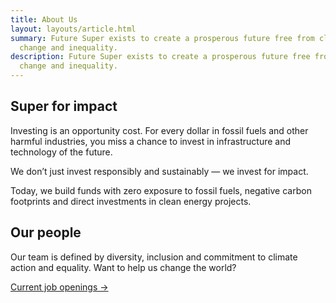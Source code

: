 ```yaml
---
title: About Us
layout: layouts/article.html
summary: Future Super exists to create a prosperous future free from climate
  change and inequality.
description: Future Super exists to create a prosperous future free from climate
  change and inequality.
---
```

## Super for impact

Investing is an opportunity cost. For every dollar in fossil fuels and other harmful industries, you miss a chance to invest in infrastructure and technology of the future.

We don’t just invest responsibly and sustainably — we invest for impact.

Today, we build funds with zero exposure to fossil fuels, negative carbon footprints and direct investments in clean energy projects.

## Our people

Our team is defined by diversity, inclusion and commitment to climate action and equality. Want to help us change the world?

[Current job openings →](/work-with-us)